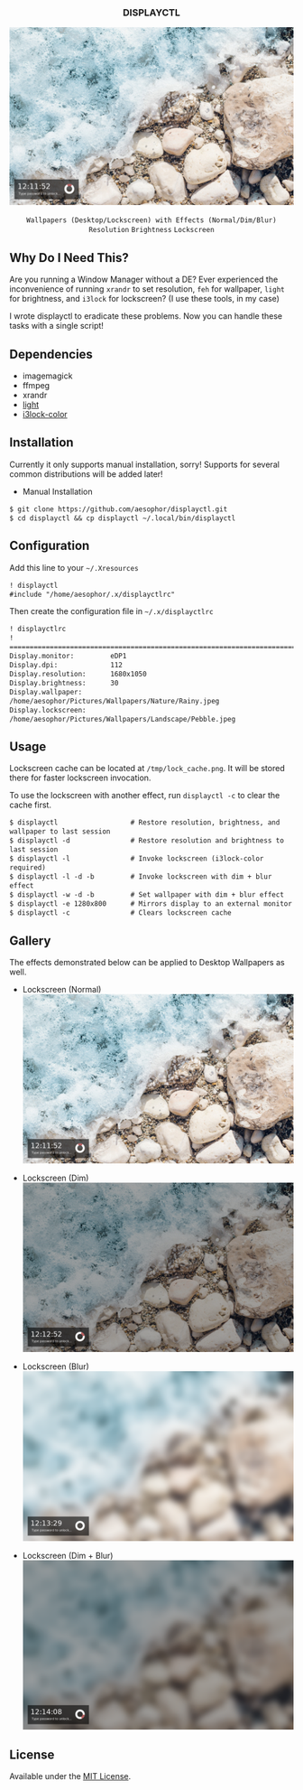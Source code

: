 <div align="center">
<h3>DISPLAYCTL</h3>
<img src="https://github.com/aesophor/displayctl/raw/master/assets/main.png">

`Wallpapers (Desktop/Lockscreen) with Effects (Normal/Dim/Blur)`
`Resolution` `Brightness` `Lockscreen` 
</div>

## Why Do I Need This?
Are you running a Window Manager without a DE? Ever experienced the inconvenience of running `xrandr` to set resolution, `feh` for wallpaper, `light` for brightness, and `i3lock` for lockscreen? (I use these tools, in my case)

I wrote displayctl to eradicate these problems. Now you can handle these tasks with a single script!

## Dependencies
* imagemagick
* ffmpeg
* xrandr
* [light](https://github.com/haikarainen/light)
* [i3lock-color](https://github.com/PandorasFox/i3lock-color)

## Installation
Currently it only supports manual installation, sorry! Supports for several common distributions will be added later!
* Manual Installation
```
$ git clone https://github.com/aesophor/displayctl.git
$ cd displayctl && cp displayctl ~/.local/bin/displayctl
```

## Configuration
Add this line to your `~/.Xresources`
```
! displayctl
#include "/home/aesophor/.x/displayctlrc"
```

Then create the configuration file in `~/.x/displayctlrc` 
```
! displayctlrc
! ===================================================================================
Display.monitor:         eDP1
Display.dpi:             112
Display.resolution:      1680x1050
Display.brightness:      30
Display.wallpaper:       /home/aesophor/Pictures/Wallpapers/Nature/Rainy.jpeg
Display.lockscreen:      /home/aesophor/Pictures/Wallpapers/Landscape/Pebble.jpeg
```

## Usage
Lockscreen cache can be located at `/tmp/lock_cache.png`. It will be stored there for faster lockscreen invocation. 

To use the lockscreen with another effect, run `displayctl -c` to clear the cache first.
```
$ displayctl                  # Restore resolution, brightness, and wallpaper to last session 
$ displayctl -d               # Restore resolution and brightness to last session
$ displayctl -l               # Invoke lockscreen (i3lock-color required)
$ displayctl -l -d -b         # Invoke lockscreen with dim + blur effect
$ displayctl -w -d -b         # Set wallpaper with dim + blur effect
$ displayctl -e 1280x800      # Mirrors display to an external monitor
$ displayctl -c               # Clears lockscreen cache
```

## Gallery
The effects demonstrated below can be applied to Desktop Wallpapers as well.

* Lockscreen (Normal)
![None](https://github.com/aesophor/displayctl/raw/master/assets/main.png)

* Lockscreen (Dim)
![None](https://github.com/aesophor/displayctl/raw/master/assets/dim.png)

* Lockscreen (Blur)
![None](https://github.com/aesophor/displayctl/raw/master/assets/blur.png)

* Lockscreen (Dim + Blur)
![None](https://github.com/aesophor/displayctl/raw/master/assets/dimblur.png)
## License
Available under the [MIT License](https://github.com/aesophor/dotfiles/blob/master/LICENSE).

